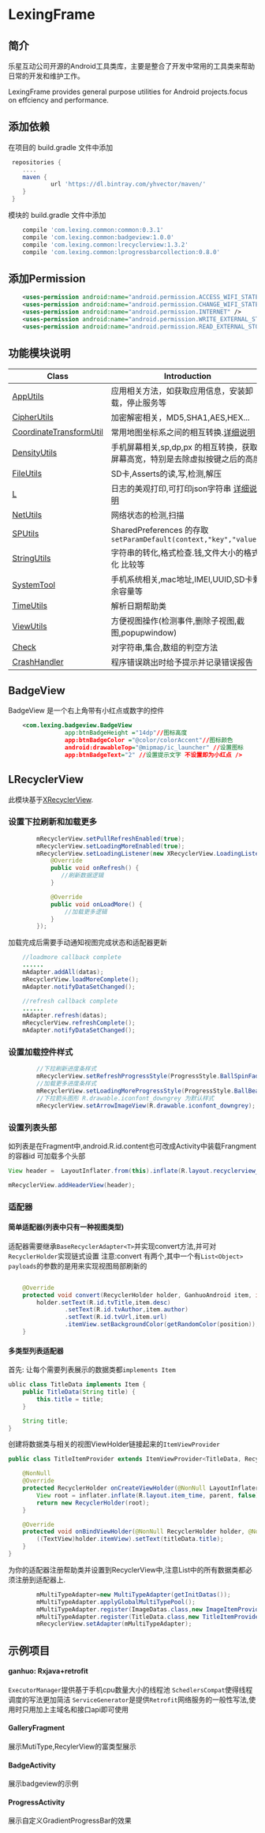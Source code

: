 # LexingFrame

## 简介
乐星互动公司开源的Android工具类库，主要是整合了开发中常用的工具类来帮助日常的开发和维护工作。

LexingFrame provides general purpose utilities for Android projects.focus on effciency and performance.

## 添加依赖
在项目的 build.gradle 文件中添加
```gradle
 repositories {
    ....
    maven {
            url 'https://dl.bintray.com/yhvector/maven/'
    }
 }
```

模块的 build.gradle 文件中添加
```gradle
    compile 'com.lexing.common:common:0.3.1'
    compile 'com.lexing.common:badgeview:1.0.0'
    compile 'com.lexing.common:lrecyclerview:1.3.2'
    compile 'com.lexing.common:lprogressbarcollection:0.8.0'
```

## 添加Permission
```xml
    <uses-permission android:name="android.permission.ACCESS_WIFI_STATE"/>
    <uses-permission android:name="android.permission.CHANGE_WIFI_STATE"/>
    <uses-permission android:name="android.permission.INTERNET" />
    <uses-permission android:name="android.permission.WRITE_EXTERNAL_STORAGE" />
    <uses-permission android:name="android.permission.READ_EXTERNAL_STORAGE" />
```


## 功能模块说明
Class | Introduction 
------ | ------ 
[AppUtils](https://github.com/amosbake/LexingFrame/blob/master/common/src/main/java/com/lexing/common/utils/AppUtils.java) | 应用相关方法，如获取应用信息，安装卸载，停止服务等 
[CipherUtils](https://github.com/amosbake/LexingFrame/blob/master/common/src/main/java/com/lexing/common/utils/CipherUtils.java) | 加密解密相关，MD5,SHA1,AES,HEX... 
[CoordinateTransformUtil](https://github.com/amosbake/LexingFrame/blob/master/common/src/main/java/com/lexing/common/utils/CoordinateTransformUtil.java) | 常用地图坐标系之间的相互转换.[详细说明](https://github.com/wandergis/coordtransform)
[DensityUtils](https://github.com/amosbake/LexingFrame/blob/master/common/src/main/java/com/lexing/common/utils/DensityUtils.java)|手机屏幕相关,sp,dp,px 的相互转换，获取屏幕高宽，特别是去除虚拟按键之后的高度
[FileUtils](https://github.com/amosbake/LexingFrame/blob/master/common/src/main/java/com/lexing/common/utils/FileUtils.java) | SD卡,Asserts的读,写,检测,解压
[L](https://github.com/amosbake/LexingFrame/blob/master/common/src/main/java/com/lexing/common/assist/L.java) | 日志的美观打印,可打印json字符串 [详细说明]( https://github.com/ZhaoKaiQiang/KLog)
[NetUtils](https://github.com/amosbake/LexingFrame/blob/master/common/src/main/java/com/lexing/common/utils/NetUtils.java)|网络状态的检测,扫描
[SPUtils](https://github.com/amosbake/LexingFrame/blob/master/common/src/main/java/com/lexing/common/utils/SPUtils.java) | SharedPreferences 的存取 `setParamDefault(context,"key","value")`
[StringUtils](https://github.com/amosbake/LexingFrame/blob/master/common/src/main/java/com/lexing/common/utils/StringUtils.java) | 字符串的转化,格式检查.钱,文件大小的格式化 比较等
[SystemTool](https://github.com/amosbake/LexingFrame/blob/master/common/src/main/java/com/lexing/common/utils/SystemTool.java) | 手机系统相关,mac地址,IMEI,UUID,SD卡剩余容量等
[TimeUtils](https://github.com/amosbake/LexingFrame/blob/master/common/src/main/java/com/lexing/common/utils/TimeUtils.java) | 解析日期帮助类
[ViewUtils](https://github.com/amosbake/LexingFrame/blob/master/common/src/main/java/com/lexing/common/utils/ViewUtils.java) | 方便视图操作(检测事件,删除子视图,截图,popupwindow)
[Check](https://github.com/amosbake/LexingFrame/blob/master/common/src/main/java/com/lexing/common/assist/Check.java) | 对字符串,集合,数组的判空方法
[CrashHandler](https://github.com/amosbake/LexingFrame/blob/master/common/src/main/java/com/lexing/common/assist/CrashHandler.java) | 程序错误跳出时给予提示并记录错误报告

## BadgeView
BadgeView 是一个右上角带有小红点或数字的控件
```xml
    <com.lexing.badgeview.BadgeView
                app:btnBadgeHeight ="14dp"//图标高度
                app:btnBadgeColor ="@color/colorAccent"//图标颜色
                android:drawableTop="@mipmap/ic_launcher" //设置图标
                app:btnBadgeText="2" //设置提示文字 不设置即为小红点 />
```

## LRecyclerView 
此模块基于[XRecyclerView](https://github.com/jianghejie/XRecyclerView).

### 设置下拉刷新和加载更多
```java
        mRecyclerView.setPullRefreshEnabled(true);
        mRecyclerView.setLoadingMoreEnabled(true);
        mRecyclerView.setLoadingListener(new XRecyclerView.LoadingListener() {
            @Override
            public void onRefresh() {
               //刷新数据逻辑
            }

            @Override
            public void onLoadMore() {
                //加载更多逻辑
            }
        });
```
加载完成后需要手动通知视图完成状态和适配器更新
```java
    //loadmore callback complete
    ......
    mAdapter.addAll(datas);
    mRecyclerView.loadMoreComplete();
    mAdapter.notifyDataSetChanged();

    //refresh callback complete
    ......
    mAdapter.refresh(datas);
    mRecyclerView.refreshComplete();
    mAdapter.notifyDataSetChanged();
```

### 设置加载控件样式

```java
        //下拉刷新进度条样式
        mRecyclerView.setRefreshProgressStyle(ProgressStyle.BallSpinFadeLoader;
        //加载更多进度条样式
        mRecyclerView.setLoadingMoreProgressStyle(ProgressStyle.BallBeat);
        //下拉箭头图形 R.drawable.iconfont_downgrey 为默认样式
        mRecyclerView.setArrowImageView(R.drawable.iconfont_downgrey);
```  


### 设置列表头部
如列表是在Fragment中,android.R.id.content也可改成Activity中装载Frangment的容器id 
可加载多个头部
```java
View header =  LayoutInflater.from(this).inflate(R.layout.recyclerview_header, (ViewGroup)findViewById(android.R.id.content),false);

mRecyclerView.addHeaderView(header);
```

### 适配器
#### 简单适配器(列表中只有一种视图类型)
适配器需要继承`BaseRecyclerAdapter<T>`并实现convert方法,并可对`RecyclerHolder`实现链式设置
注意:convert 有两个,其中一个有`List<Object> payloads`的参数的是用来实现视图局部刷新的
```java

    @Override
    protected void convert(RecyclerHolder holder, GanhuoAndroid item, int position, boolean isScrolling) {
        holder.setText(R.id.tvTitle,item.desc)
                .setText(R.id.tvAuthor,item.author)
                .setText(R.id.tvUrl,item.url)
                .itemView.setBackgroundColor(getRandomColor(position));
    }
```
#### 多类型列表适配器
首先: 让每个需要列表展示的数据类都`implements Item`
```java
ublic class TitleData implements Item {
    public TitleData(String title) {
        this.title = title;
    }

    String title;
}
```
创建将数据类与相关的视图ViewHolder链接起来的`ItemViewProvider`
```java
public class TitleItemProvider extends ItemViewProvider<TitleData, RecyclerHolder> {

    @NonNull
    @Override
    protected RecyclerHolder onCreateViewHolder(@NonNull LayoutInflater inflater, @NonNull ViewGroup parent) {
        View root = inflater.inflate(R.layout.item_time, parent, false);
        return new RecyclerHolder(root);
    }

    @Override
    protected void onBindViewHolder(@NonNull RecyclerHolder holder, @NonNull TitleData titleData) {
        ((TextView)holder.itemView).setText(titleData.title);
    }
}
```
为你的适配器注册帮助类并设置到RecyclerView中,注意List中的所有数据类都必须注册到适配器上.
```java
        mMultiTypeAdapter=new MultiTypeAdapter(getInitDatas());
        mMultiTypeAdapter.applyGlobalMultiTypePool();
        mMultiTypeAdapter.register(ImageDatas.class,new ImageItemProvider());
        mMultiTypeAdapter.register(TitleData.class,new TitleItemProvider());
        mRecyclerView.setAdapter(mMultiTypeAdapter);
```

## 示例项目
#### ganhuo:  Rxjava+retrofit
`ExecutorManager`提供基于手机cpu数量大小的线程池
`SchedlersCompat`使得线程调度的写法更加简洁
`ServiceGenerator`是提供`Retrofit`网络服务的一般性写法,使用时只用加上主域名和接口api即可使用

#### GalleryFragment
展示MutiType,RecylerView的富类型展示

#### BadgeActivity
展示badgeview的示例

#### ProgressActivity
展示自定义GradientProgressBar的效果

